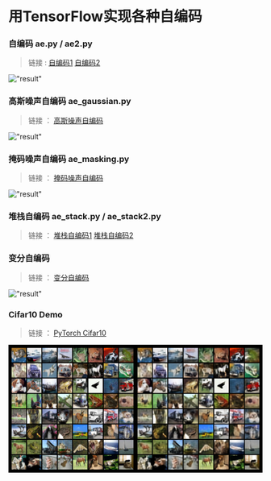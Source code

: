 # 用TensorFlow实现各种自编码


### 自编码 ae.py / ae2.py
> 链接 : [自编码1](ae.py)  [自编码2](ae2.py)

!["result"](result/ae/1-result-19-784-200-0.0015264885519038567.jpg)


### 高斯噪声自编码 ae_gaussian.py
> 链接 ： [高斯噪声自编码](ae_gaussian.py)

!["result"](result/ae-gaussian/result-232-784-200-161.91162643821008.jpg)


### 掩码噪声自编码 ae_masking.py
> 链接 ： [掩码噪声自编码](ae_masking.py)

!["result"](result/ae-masking/result-1000-784-200-593.2740605113627.jpg)


### 堆栈自编码 ae_stack.py / ae_stack2.py
> 链接 ： [堆栈自编码1](ae_stack.py)   [堆栈自编码2](ae_stack2.py)


### 变分自编码 
> 链接 ： [变分自编码](ae_variational.py)

!["result"](result/ae-variational/result-28-784-200-342.75255372869276.jpg)


### Cifar10 Demo

> 链接 ： [PyTorch Cifar10](torch_ae_cifar10.py)

!["result"](./result/cifar10.png)

